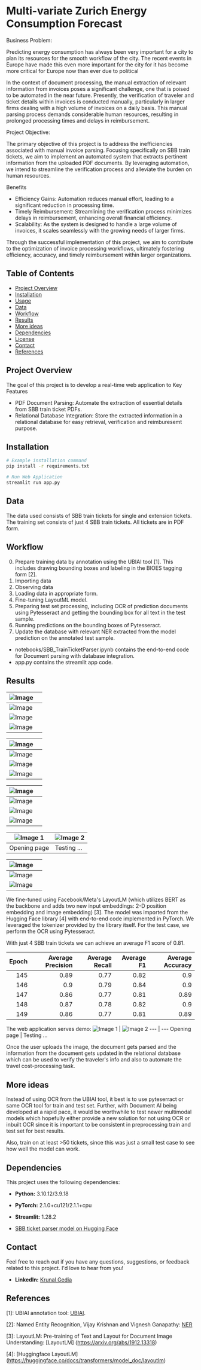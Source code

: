 # Multi-variate Zurich Energy Consumption Forecast

Business Problem:

Predicting energy consumption has always been very important for a city to plan its resources for the smooth workflow of the city. The recent events in Europe have made this even more important for the city for it has become more critical for Europe now than ever due to political 


In the context of document processing, the manual extraction of relevant information from invoices poses a significant challenge, one that is poised to be automated in the near future. Presently, the verification of traveler and ticket details within invoices is conducted manually, particularly in larger firms dealing with a high volume of invoices on a daily basis. This manual parsing process demands considerable human resources, resulting in prolonged processing times and delays in reimbursement.

Project Objective:

The primary objective of this project is to address the inefficiencies associated with manual invoice parsing. Focusing specifically on SBB train tickets, we aim to implement an automated system that extracts pertinent information from the uploaded PDF documents. By leveraging automation, we intend to streamline the verification process and alleviate the burden on human resources.

Benefits

* Efficiency Gains: Automation reduces manual effort, leading to a significant reduction in processing time.
* Timely Reimbursement: Streamlining the verification process minimizes delays in reimbursement, enhancing overall financial efficiency.
* Scalability: As the system is designed to handle a large volume of invoices, it scales seamlessly with the growing needs of larger firms.

Through the successful implementation of this project, we aim to contribute to the optimization of invoice processing workflows, ultimately fostering efficiency, accuracy, and timely reimbursement within larger organizations.

## Table of Contents

- [Project Overview](#project-overview)
- [Installation](#installation)
- [Usage](#usage)
- [Data](#data)
- [Workflow](#workflow)
- [Results](#results)
- [More ideas](#More-ideas)
- [Dependencies](#dependencies)
- [License](#license)
- [Contact](#contact)
- [References](#references)

## Project Overview

The goal of this project is to develop a real-time web application to
Key Features
* PDF Document Parsing: Automate the extraction of essential details from SBB train ticket PDFs.
* Relational Database Integration: Store the extracted information in a relational database for easy retrieval, verification and reimburesemt purpose.


## Installation

```bash
# Example installation command
pip install -r requirements.txt

# Run Web Application
streamlit run app.py
```

## Data

The data used consists of SBB train tickets for single and extension tickets. The training set consists of just 4 SBB train tickets. All tickets are in PDF form.

## Workflow
0. Prepare training data by annotation using the UBIAI tool [1]. This includes drawing bounding boxes and labeling in the BIOES tagging form [2].
1. Importing data
2. Observing data
3. Loading data in appropriate form.
4. Fine-tuning LayoutML model.
5. Preparing test set processing, including OCR of prediction documents using Pytesseract and getting the bounding box for all text in the test sample.
6. Running predictions on the bounding boxes of Pytesseract.
7. Update the database with relevant NER extracted from the model prediction on the annotated test sample.

* notebooks/SBB_TrainTicketParser.ipynb contains the end-to-end code for Document parsing with database integration.
* app.py contains the streamlit app code.

## Results

| ![Image](https://github.com/krunalgedia/ZurichEnergyConsumption_MultivariateForecast/blob/main/images_app/energy_2020.png) |   |
|-----------------------------|------------------|
| ![Image](https://github.com/krunalgedia/ZurichEnergyConsumption_MultivariateForecast/blob/main/images_app/energy_2021.png) |   |
| ![Image](https://github.com/krunalgedia/ZurichEnergyConsumption_MultivariateForecast/blob/main/images_app/energy_2022.png) |   |
| ![Image](https://github.com/krunalgedia/ZurichEnergyConsumption_MultivariateForecast/blob/main/images_app/energy_2023.png) |   |


| ![Image](https://github.com/krunalgedia/ZurichEnergyConsumption_MultivariateForecast/blob/main/images_app/weather_temp.png) |   |
|-----------------------------|------------------|
| ![Image](https://github.com/krunalgedia/ZurichEnergyConsumption_MultivariateForecast/blob/main/images_app/weather_cloud.png) |   |
| ![Image](https://github.com/krunalgedia/ZurichEnergyConsumption_MultivariateForecast/blob/main/images_app/weather_preci.png) |   |
| ![Image](https://github.com/krunalgedia/ZurichEnergyConsumption_MultivariateForecast/blob/main/images_app/weather_humidity.png) |   |


| ![Image](https://github.com/krunalgedia/ZurichEnergyConsumption_MultivariateForecast/blob/main/images_app/Holt_Winters.png) |  |
|-----------------------------|------------------|
| ![Image](https://github.com/krunalgedia/ZurichEnergyConsumption_MultivariateForecast/blob/main/images_app/sarima.png) |   |
| ![Image](https://github.com/krunalgedia/ZurichEnergyConsumption_MultivariateForecast/blob/main/images_app/LR.png)|  |
| ![Image](https://github.com/krunalgedia/ZurichEnergyConsumption_MultivariateForecast/blob/main/images_app/XGBoost.png)|  |

![Image 1](https://github.com/krunalgedia/ZurichEnergyConsumption_MultivariateForecast/blob/main/images_app/LR_imp.png) | ![Image 2](https://github.com/krunalgedia/ZurichEnergyConsumption_MultivariateForecast/blob/main/images_app/xgboost_imp.png)
--- | --- 
Opening page | Testing ... 

| ![Image](https://github.com/krunalgedia/ZurichEnergyConsumption_MultivariateForecast/blob/main/images_app/prophet.png)|  |
|-----------------------------|------------------|
| ![Image](https://github.com/krunalgedia/ZurichEnergyConsumption_MultivariateForecast/blob/main/images_app/lstm.png)|  |
| ![Image](https://github.com/krunalgedia/ZurichEnergyConsumption_MultivariateForecast/blob/main/images_app/lstm_ci.png)| |

We fine-tuned using Facebook/Meta's LayoutLM (which utilizes BERT as the backbone and adds two new input embeddings: 2-D position embedding and image embedding) [3]. The model was imported from the Hugging Face library [4] with end-to-end code implemented in PyTorch. We leveraged the tokenizer provided by the library itself. For the test case, we perform the OCR using Pytesseract.

With just 4 SBB train tickets we can achieve an average F1 score of 0.81.   

| Epoch | Average Precision | Average Recall | Average F1 | Average Accuracy |
|--------:|------------:|---------:|-----:|-----------:|
|     145 |        0.89 |     0.77 | 0.82 |       0.9  |
|     146 |        0.9  |     0.79 | 0.84 |       0.9  |
|     147 |        0.86 |     0.77 | 0.81 |       0.89 |
|     148 |        0.87 |     0.78 | 0.82 |       0.9  |
|     149 |        0.86 |     0.77 | 0.81 |       0.89 |

The web application serves demo:
![Image 1](https://github.com/krunalgedia/SBB_TrainTicketParser/blob/main/images_app/sample.gif) | ![Image 2](https://github.com/krunalgedia/SBB_TrainTicketParser/blob/main/images_app/test1.gif)
--- | --- 
Opening page | Testing ... 

Once the user uploads the image, the document gets parsed and the information from the document gets updated in the relational database which can be used to verify the traveler's info and also to automate the travel cost-processing task.


## More ideas

Instead of using OCR from the UBIAI tool, it best is to use pyteserract or same OCR tool for train and test set. Further, with Document AI being developed at a rapid pace, it would be worthwhile to test newer multimodal models which hopefully either provide a new solution for not using OCR or inbuilt OCR since it is important to be consistent in preprocessing train and test set for best results.

Also, train on at least >50 tickets, since this was just a small test case to see how well the model can work.

## Dependencies

This project uses the following dependencies:

- **Python:** 3.10.12/3.9.18 
- **PyTorch:** 2.1.0+cu121/2.1.1+cpu
- **Streamlit:** 1.28.2 

- [SBB ticket parser model on Hugging Face](https://huggingface.co/KgModel/sbb_ticket_parser_LayoutLM)
  
## Contact

Feel free to reach out if you have any questions, suggestions, or feedback related to this project. I'd love to hear from you!

- **LinkedIn:** [Krunal Gedia](https://www.linkedin.com/in/krunal-gedia-00188899/)

## References
[1]: UBIAI annotation tool: [UBIAI](https://app.ubiai.tools/Projects).

[2]: Named Entity Recognition, Vijay Krishnan and Vignesh Ganapathy: [NER](http://cs229.stanford.edu/proj2005/KrishnanGanapathy-NamedEntityRecognition.pdf) 

[3]: LayoutLM: Pre-training of Text and Layout for Document Image Understanding: [LayoutLM] (https://arxiv.org/abs/1912.13318)

[4]: [Huggingface LayoutLM] (https://huggingface.co/docs/transformers/model_doc/layoutlm)


